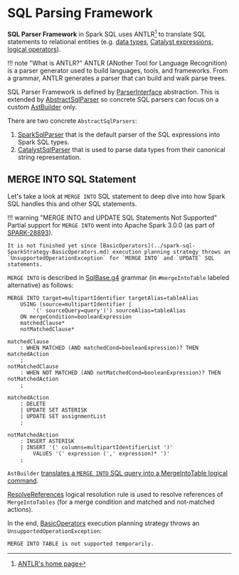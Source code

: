 # SQL Parsing Framework

**SQL Parser Framework** in Spark SQL uses ANTLR[^1] to translate SQL statements to relational entities (e.g. [data types](../spark-sql-DataType.md), [Catalyst expressions](../spark-sql-Expression.md), [logical operators](../logical-operators/LogicalPlan.md)).

[^1]: [ANTLR's home page](https://www.antlr.org/)

!!! note "What is ANTLR?"
    ANTLR (ANother Tool for Language Recognition) is a parser generator used to build languages, tools, and frameworks. From a grammar, ANTLR generates a parser that can build and walk parse trees.

SQL Parser Framework is defined by [ParserInterface](ParserInterface.md) abstraction. This is extended by [AbstractSqlParser](AbstractSqlParser.md) so concrete SQL parsers can focus on a custom [AstBuilder](AstBuilder.md) only.

There are two concrete `AbstractSqlParsers`:

1. [SparkSqlParser](SparkSqlParser.md) that is the default parser of the SQL expressions into Spark SQL types.
1. [CatalystSqlParser](CatalystSqlParser.md) that is used to parse data types from their canonical string representation.

## MERGE INTO SQL Statement

Let's take a look at `MERGE INTO` SQL statement to deep dive into how Spark SQL handles this and other SQL statements.

!!! warning "MERGE INTO and UPDATE SQL Statements Not Supported"
    Partial support for `MERGE INTO` went into Apache Spark 3.0.0 (as part of [SPARK-28893](https://issues.apache.org/jira/browse/SPARK-28893)).

    It is not finished yet since [BasicOperators](../spark-sql-SparkStrategy-BasicOperators.md) execution planning strategy throws an `UnsupportedOperationException` for `MERGE INTO` and `UPDATE` SQL statements.

`MERGE INTO` is described in [SqlBase.g4](AstBuilder.md#grammar) grammar (in `#mergeIntoTable` labeled alternative) as follows:

```text
MERGE INTO target=multipartIdentifier targetAlias=tableAlias
    USING (source=multipartIdentifier |
        '(' sourceQuery=query')') sourceAlias=tableAlias
    ON mergeCondition=booleanExpression
    matchedClause*
    notMatchedClause*

matchedClause
    : WHEN MATCHED (AND matchedCond=booleanExpression)? THEN matchedAction
    ;
notMatchedClause
    : WHEN NOT MATCHED (AND notMatchedCond=booleanExpression)? THEN notMatchedAction
    ;

matchedAction
    : DELETE
    | UPDATE SET ASTERISK
    | UPDATE SET assignmentList
    ;

notMatchedAction
    : INSERT ASTERISK
    | INSERT '(' columns=multipartIdentifierList ')'
        VALUES '(' expression (',' expression)* ')'
    ;
```

`AstBuilder` [translates a `MERGE INTO` SQL query into a MergeIntoTable logical command](AstBuilder.md#visitMergeIntoTable).

[ResolveReferences](../spark-sql-Analyzer-ResolveReferences.md) logical resolution rule is used to resolve references of `MergeIntoTables` (for a merge condition and matched and not-matched actions).

In the end, [BasicOperators](../spark-sql-SparkStrategy-BasicOperators.md) execution planning strategy throws an `UnsupportedOperationException`:

```text
MERGE INTO TABLE is not supported temporarily.
```
